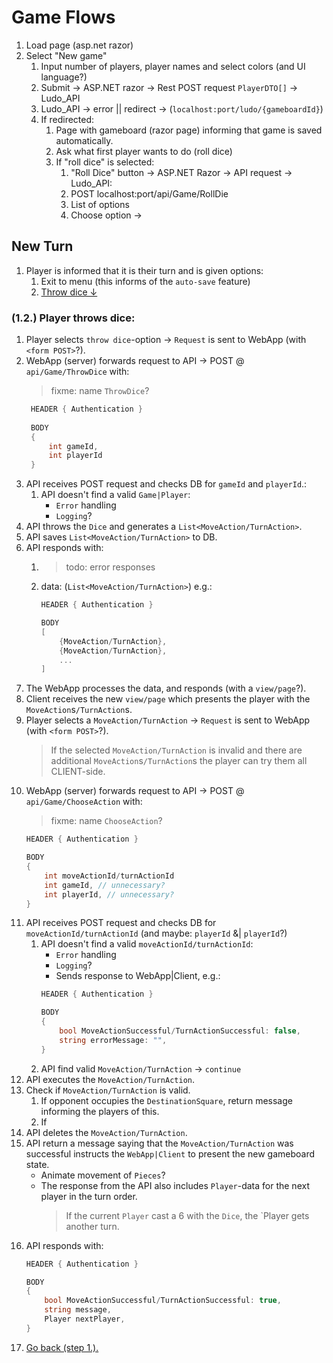 # Game Flows

1. Load page (asp.net razor)
2. Select "New game"
    1. Input number of players, player names and select colors (and UI language?)
    1. Submit → ASP.NET razor → Rest POST request `PlayerDTO[]` → Ludo_API
    1. Ludo_API → error || redirect → (`localhost:port/ludo/{gameboardId}`)
    1. If redirected:
        1. Page with gameboard (razor page) informing that game is saved automatically.
        1. Ask what first player wants to do (roll dice)
        1. If "roll dice" is selected:
            1. "Roll Dice" button → ASP.NET Razor → API request → Ludo_API:
            1. POST localhost:port/api/Game/RollDie
            1. List of options
            1. Choose option →

## New Turn

1. Player is informed that it is their turn and is given options:
   1. Exit to menu (this informs of the `auto-save` feature)
   1. [Throw dice ↓](###-(1.2.)-Player-throws-dice:)


### (1.2.) Player throws dice:

1. Player selects `throw dice`-option → `Request` is sent to WebApp (with `<form POST>`?).
1. WebApp (server) forwards request to API → POST @ `api/Game/ThrowDice` with:
   > fixme: name `ThrowDice`?
   ```csharp
    HEADER { Authentication }
    
    BODY
    {
        int gameId,
        int playerId
    }
   ```
1. API receives POST request and checks DB for `gameId` and `playerId`.:
    1. API doesn't find a valid `Game|Player`:
        - `Error` handling
        - `Logging`?
1. API throws the `Dice` and generates a `List<MoveAction/TurnAction>`.
1. API saves `List<MoveAction/TurnAction>` to DB.
1. API responds with:
    1. > todo: error responses
    1. data: (`List<MoveAction/TurnAction>`) e.g.:
        ```csharp
        HEADER { Authentication }

        BODY
        [
            {MoveAction/TurnAction},
            {MoveAction/TurnAction},
            ...
        ]
        ```
1. The WebApp processes the data, and responds (with a `view/page`?).
1. Client receives the new `view/page` which presents the player with the `MoveAction`s`/TurnAction`s.
1. Player selects a `MoveAction/TurnAction` → `Request` is sent to WebApp (with `<form POST>`?).
    > If the selected `MoveAction/TurnAction` is invalid and there are additional `MoveAction`s`/TurnAction`s the player can try them all CLIENT-side.
1. WebApp (server) forwards request to API → POST @ `api/Game/ChooseAction` with:
    > fixme: name `ChooseAction`?
    ```csharp
    HEADER { Authentication }

    BODY
    {
        int moveActionId/turnActionId
        int gameId, // unnecessary?
        int playerId, // unnecessary?
    }
   ```
1. API receives POST request and checks DB for `moveActionId/turnActionId` (and maybe: `playerId` &| `playerId`?)
    1. API doesn't find a valid `moveActionId/turnActionId`:
        - `Error` handling
        - `Logging`?
        - Sends response to WebApp|Client, e.g.:
        ```csharp
        HEADER { Authentication }

        BODY
        {
            bool MoveActionSuccessful/TurnActionSuccessful: false,
            string errorMessage: "",
        }
        ```
    1. API find valid `MoveAction/TurnAction` → `continue`
1. API executes the `MoveAction/TurnAction`.
1. Check if `MoveAction/TurnAction` is valid.
    1. If opponent occupies the `DestinationSquare`, return message informing the players of this.
    1. If 
1. API deletes the `MoveAction/TurnAction`.
1. API return a message saying that the `MoveAction/TurnAction` was successful instructs the `WebApp|Client` to present the new gameboard state.
    - Animate movement of `Pieces`?
    - The response from the API also includes `Player`-data for the next player in the turn order.
        > If the current `Player` cast a 6 with the `Dice`, the `Player gets another turn.
1. API responds with:
    ```csharp
    HEADER { Authentication }

    BODY
    {
        bool MoveActionSuccessful/TurnActionSuccessful: true,
        string message,
        Player nextPlayer,
    }
    ```
1. [Go back (step 1.).](##-New-Turn)
